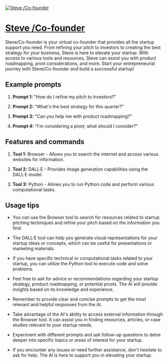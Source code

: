 [![Steve /Co-founder](https://files.oaiusercontent.com/file-hFNJ8IFRQw7g2EPqWLiMAwnh?se=2123-10-15T22%3A13%3A53Z&sp=r&sv=2021-08-06&sr=b&rscc=max-age%3D31536000%2C%20immutable&rscd=attachment%3B%20filename%3D4d2d3406-66c7-4ab7-8058-4b5ded6f12ec.png&sig=rTqeKrJ0ut42x/43vimybMT1ELCXG%2BRpKDXRAnfF4Nk%3D)](https://chat.openai.com/g/g-jxAExXgXo-steve-co-founder)

# [Steve /Co-founder](https://chat.openai.com/g/g-jxAExXgXo-steve-co-founder)

Steve/Co-founder is your virtual co-founder that provides all the startup support you need. From refining your pitch to investors to creating the best strategy for your business, Steve is here to elevate your startup. With access to various tools and resources, Steve can assist you with product roadmapping, pivot considerations, and more. Start your entrepreneurial journey with Steve/Co-founder and build a successful startup!

## Example prompts

1. **Prompt 1:** "How do I refine my pitch to investors?"

2. **Prompt 2:** "What's the best strategy for this quarter?"

3. **Prompt 3:** "Can you help me with product roadmapping?"

4. **Prompt 4:** "I'm considering a pivot; what should I consider?"

## Features and commands

1. **Tool 1:** Browser - Allows you to search the internet and access various websites for information.

2. **Tool 2:** DALL·E - Provides image generation capabilities using the DALL·E model.

3. **Tool 3:** Python - Allows you to run Python code and perform various computational tasks.

## Usage tips

- You can use the Browser tool to search for resources related to startup pitching techniques and refine your pitch based on the information you find.

- The DALL·E tool can help you generate visual representations for your startup ideas or concepts, which can be useful for presentations or marketing materials.

- If you have specific technical or computational tasks related to your startup, you can utilize the Python tool to execute code and solve problems.

- Feel free to ask for advice or recommendations regarding your startup strategy, product roadmapping, or potential pivots. The AI will provide insights based on its knowledge and experience.

- Remember to provide clear and concise prompts to get the most relevant and helpful responses from the AI.

- Take advantage of the AI's ability to access external information through the Browser tool. It can assist you in finding resources, articles, or case studies relevant to your startup needs.

- Experiment with different prompts and ask follow-up questions to delve deeper into specific topics or areas of interest for your startup.

- If you encounter any issues or need further assistance, don't hesitate to ask for help. The AI is here to support you in elevating your startup.